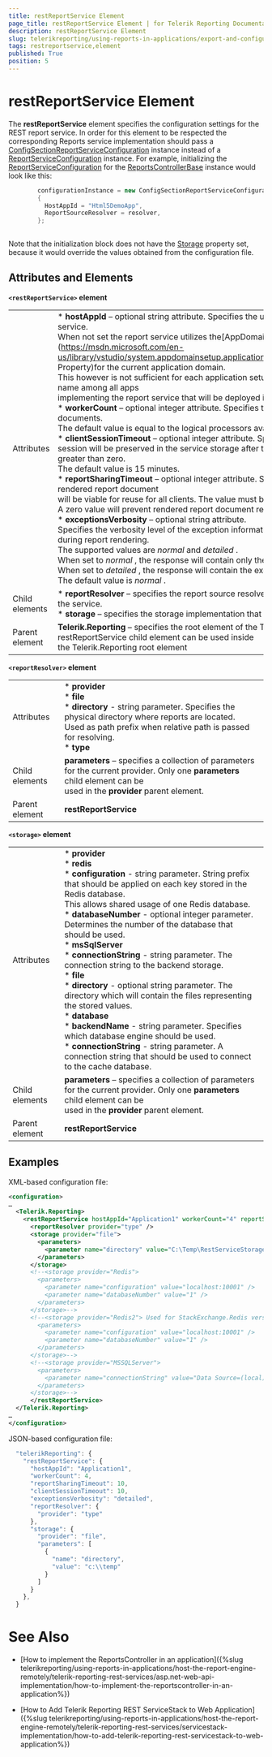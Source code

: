 ```yaml
---
title: restReportService Element
page_title: restReportService Element | for Telerik Reporting Documentation
description: restReportService Element
slug: telerikreporting/using-reports-in-applications/export-and-configure/configure-the-report-engine/restreportservice-element
tags: restreportservice,element
published: True
position: 5
---
```


# restReportService Element



The __restReportService__ element specifies the configuration settings for the REST report service.
        In order for this element to be respected the corresponding Reports service implementation should pass a
        [ConfigSectionReportServiceConfiguration](/reporting/api/Telerik.Reporting.Services.ConfigSectionReportServiceConfiguration)        instance instead of a
        [ReportServiceConfiguration](/reporting/api/Telerik.Reporting.Services.ReportServiceConfiguration)        instance. For example, initializing the 
        [ReportServiceConfiguration](/reporting/api/Telerik.Reporting.Services.WebApi.ReportsControllerBase#Telerik_Reporting_Services_WebApi_ReportsControllerBase_ReportServiceConfiguration) for the 
        [ReportsControllerBase](/reporting/api/Telerik.Reporting.Services.WebApi.ReportsControllerBase) instance would look like this:
      

	
````c#
        configurationInstance = new ConfigSectionReportServiceConfiguration
        {
          HostAppId = "Html5DemoApp",
          ReportSourceResolver = resolver,
        };
        
````



Note that the initialization block does not have the 
        [Storage](/reporting/api/Telerik.Reporting.Services.IReportServiceConfiguration#Telerik_Reporting_Services_IReportServiceConfiguration_Storage) property set, because it would 
        override the values obtained from the configuration file.
      

## Attributes and Elements

__```<restReportService>``` element__



|   |   |
| ------ | ------ |
Attributes|*  __hostAppId__ – optional string attribute. Specifies the unique constant name of the application hosting the reports service.<br/>                    When not set the report service utilizes the[AppDomainSetup.ApplicationName Property](https://msdn.microsoft.com/en-us/library/vstudio/system.appdomainsetup.applicationname(v=vs.100).aspx">AppDomainSetup.ApplicationName Property)for the current application domain.<br/>                    This however is not sufficient for each application setup. Set a value for this property in order to provide an unique name among all apps<br/>                    implementing the report service that will be deployed in the same environment.<br/>*  __workerCount__ – optional integer attribute. Specifies the count of the worker threads that render report documents.<br/>                    The default value is equal to the logical processors available on the server machine.<br/>*  __clientSessionTimeout__ – optional integer attribute. Specifies the value in minutes indicating how long a client<br/>                    session will be preserved in the service storage after the last interaction from this client. The value must be greater than zero.<br/>                    The default value is 15 minutes.<br/>*  __reportSharingTimeout__ – optional integer attribute. Specifies the value in minutes indicating how long a rendered report document<br/>                    will be viable for reuse for all clients. The value must be greater than or equal to zero.<br/>                    A zero value will prevent rendered report document reuse. The default value is zero.<br/>*  __exceptionsVerbosity__ – optional string attribute.<br/>                    Specifies the verbosity level of the exception information returned in the response when an exception occurs during report rendering.<br/>                    The supported values are *normal* and *detailed* .<br/>                    When set to *normal* , the response will contain only the exception message.<br/>                    When set to *detailed* , the response will contain the exception type and stack trace.<br/>                    The default value is *normal* .|
|Child elements|*  __reportResolver__ – specifies the report source resolver implementation that will be used for report resolving from the service.<br/>*  __storage__ – specifies the storage implementation that will be used for internal storage from the report service.|
|Parent element| __Telerik.Reporting__ – specifies the root element of the Telerik Reporting configuration settings. Only a single restReportService child element can be used inside<br/>                the Telerik.Reporting root element|




__```<reportResolver>``` element__



|   |   |
| ------ | ------ |
Attributes|*  __provider__ <br/>*  __file__ <br/>*  __directory__ - string parameter. Specifies the physical directory where reports are located.<br/>                            Used as path prefix when relative path is passed for resolving.<br/>*  __type__ |
|Child elements| __parameters__ – specifies a collection of parameters for the current provider. Only one __parameters__ child element can be<br/>                used in the __provider__ parent element.|
|Parent element| __restReportService__|




__```<storage>``` element__



|   |   |
| ------ | ------ |
Attributes|*  __provider__ <br/>*  __redis__ <br/>*  __configuration__ - string parameter. String prefix that should be applied on each key stored in the Redis database.<br/>                            This allows shared usage of one Redis database.<br/>*  __databaseNumber__ - optional integer parameter. Determines the number of the database that should be used.<br/>*  __msSqlServer__ <br/>*  __connectionString__ - string parameter. The connection string to the backend storage.<br/>*  __file__ <br/>*  __directory__ - optional string parameter. The directory which will contain the files representing the stored values.<br/>*  __database__ <br/>*  __backendName__ - string parameter. Specifies which database engine should be used.<br/>*  __connectionString__ - string parameter. A connection string that should be used to connect to the cache database.|
|Child elements| __parameters__ – specifies a collection of parameters for the current provider. Only one __parameters__ child element can be<br/>                used in the __provider__ parent element.|
|Parent element| __restReportService__|




## Examples

XML-based configuration file:

	
````xml
<configuration>
…
  <Telerik.Reporting>
    <restReportService hostAppId="Application1" workerCount="4" reportSharingTimeout="10" clientSessionTimeout="10" exceptionsVerbosity="detailed">
      <reportResolver provider="type" />
      <storage provider="file">
        <parameters>
          <parameter name="directory" value="C:\Temp\RestServiceStorage" />
        </parameters>
      </storage>
      <!--<storage provider="Redis">
        <parameters>
          <parameter name="configuration" value="localhost:10001" />
          <parameter name="databaseNumber" value="1" />
        </parameters>
      </storage>-->
      <!--<storage provider="Redis2"> Used for StackExchange.Redis version 2.0+
        <parameters>
          <parameter name="configuration" value="localhost:10001" />
          <parameter name="databaseNumber" value="1" />
        </parameters>
      </storage>-->
      <!--<storage provider="MSSQLServer">
        <parameters>
          <parameter name="connectionString" value="Data Source=(local)\SQLEXPRESS;Initial Catalog=RestServiceStorage;Integrated Security=SSPI" />
        </parameters>
      </storage>-->    
      </restReportService>
  </Telerik.Reporting>
…
</configuration>

````



JSON-based configuration file:

	
````js
  "telerikReporting": {          
    "restReportService": {
      "hostAppId": "Application1",
      "workerCount": 4,
      "reportSharingTimeout": 10,
      "clientSessionTimeout": 10,
      "exceptionsVerbosity": "detailed",
      "reportResolver": {
        "provider": "type"
      },
      "storage": {
        "provider": "file",
        "parameters": [
          {
            "name": "directory",
            "value": "c:\\temp"
          }
        ]
      }
    },
  }

````



# See Also


 * [How to implement the ReportsController in an application]({%slug telerikreporting/using-reports-in-applications/host-the-report-engine-remotely/telerik-reporting-rest-services/asp.net-web-api-implementation/how-to-implement-the-reportscontroller-in-an-application%})

 * [How to Add Telerik Reporting REST ServiceStack to Web Application]({%slug telerikreporting/using-reports-in-applications/host-the-report-engine-remotely/telerik-reporting-rest-services/servicestack-implementation/how-to-add-telerik-reporting-rest-servicestack-to-web-application%})
